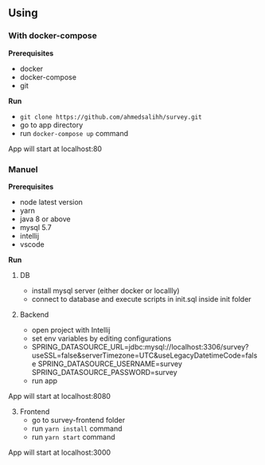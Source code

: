 ## Using

### With docker-compose
**Prerequisites**
- docker 
- docker-compose
- git

**Run**
- `git clone https://github.com/ahmedsalihh/survey.git`
- go to app directory
- run `docker-compose up` command

App will start at localhost:80

### Manuel
**Prerequisites**
- node latest version
- yarn
- java 8 or above
- mysql 5.7
- intellij
- vscode

**Run**
1. DB
   - install mysql server (either docker or locallly)
   - connect to database and execute scripts in init.sql inside init folder

2. Backend
    - open project with Intellij
    - set env variables by editing configurations
    - SPRING_DATASOURCE_URL=jdbc:mysql://localhost:3306/survey?useSSL=false&serverTimezone=UTC&useLegacyDatetimeCode=false
   SPRING_DATASOURCE_USERNAME=survey
   SPRING_DATASOURCE_PASSWORD=survey
    - run app

App will start at localhost:8080

3. Frontend
   - go to survey-frontend folder
   - run `yarn install` command
   - run `yarn start` command

App will start at localhost:3000



